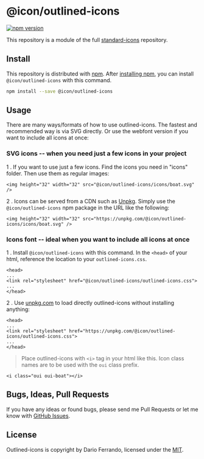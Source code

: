 # @icon/outlined-icons

[![npm version](https://img.shields.io/npm/v/@icon/outlined-icons.svg)](https://www.npmjs.org/package/@icon/outlined-icons)

This repository is a module of the full [standard-icons][standard-icons] repository.

## Install

This repository is distributed with [npm]. After [installing npm][install-npm], you can install `@icon/outlined-icons` with this command.

```bash
npm install --save @icon/outlined-icons
```

## Usage

There are many ways/formats of how to use outlined-icons. The fastest and recommended way is via SVG directly. Or use the webfont version if you want to include all icons at once:

### SVG icons -- when you need just a few icons in your project

1 . If you want to use just a few icons. Find the icons you need in "icons" folder. Then use them as regular images:

```
<img height="32" width="32" src="@icon/outlined-icons/icons/boat.svg" />
```

2 . Icons can be served from a CDN such as [Unpkg][Unpkg]. Simply use the `@icon/outlined-icons` npm package in the URL like the following:

```
<img height="32" width="32" src="https://unpkg.com/@icon/outlined-icons/icons/boat.svg" />
```

### Icons font -- ideal when you want to include all icons at once

1 . Install `@icon/outlined-icons` with this command. In the `<head>` of your html, reference the location to your `outlined-icons.css`.

```
<head>
...
<link rel="stylesheet" href="@icon/outlined-icons/outlined-icons.css">
...
</head>
```

2 . Use [unpkg.com][Unpkg] to load directly outlined-icons without installing anything:

```
<head>
...
<link rel="stylesheet" href="https://unpkg.com/@icon/outlined-icons/outlined-icons.css">
...
</head>
```

> Place outlined-icons with `<i>` tag in your html like this. Icon class names are to be used with the `oui` class prefix.

```
<i class="oui oui-boat"></i>
```


## Bugs, Ideas, Pull Requests

If you have any ideas or found bugs, please send me Pull Requests or let me know with [GitHub Issues][github issues].

## License

Outlined-icons is copyright by Dario Ferrando, licensed under the [MIT][license].

[license]: https://opensource.org/licenses/MIT
[standard-icons]: https://github.com/thecreation/standard-icons
[npm]: https://www.npmjs.com/
[install-npm]: https://docs.npmjs.com/getting-started/installing-node
[sass]: http://sass-lang.com/
[github issues]: https://github.com/thecreation/standard-icons/issues
[Unpkg]: https://unpkg.com